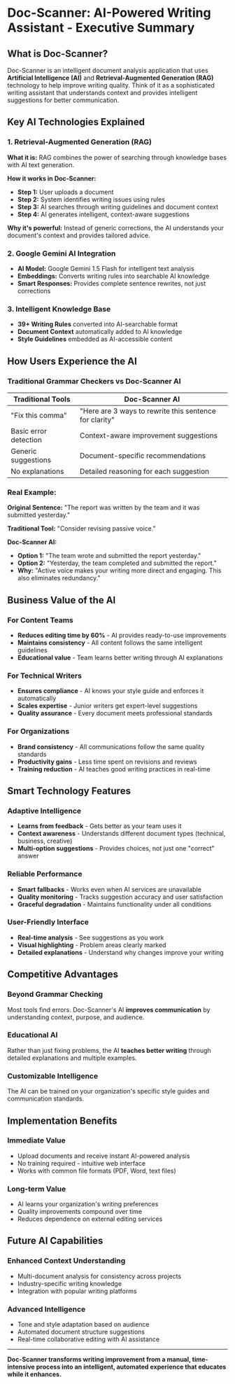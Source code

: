 # Doc-Scanner: AI-Powered Writing Assistant - Executive Summary

## What is Doc-Scanner?

Doc-Scanner is an intelligent document analysis application that uses **Artificial Intelligence (AI)** and **Retrieval-Augmented Generation (RAG)** technology to help improve writing quality. Think of it as a sophisticated writing assistant that understands context and provides intelligent suggestions for better communication.

## Key AI Technologies Explained

### 1. Retrieval-Augmented Generation (RAG)
**What it is:** RAG combines the power of searching through knowledge bases with AI text generation.

**How it works in Doc-Scanner:**
- **Step 1:** User uploads a document
- **Step 2:** System identifies writing issues using rules
- **Step 3:** AI searches through writing guidelines and document context
- **Step 4:** AI generates intelligent, context-aware suggestions

**Why it's powerful:** Instead of generic corrections, the AI understands your document's context and provides tailored advice.

### 2. Google Gemini AI Integration
- **AI Model:** Google Gemini 1.5 Flash for intelligent text analysis
- **Embeddings:** Converts writing rules into searchable AI knowledge
- **Smart Responses:** Provides complete sentence rewrites, not just corrections

### 3. Intelligent Knowledge Base
- **39+ Writing Rules** converted into AI-searchable format
- **Document Context** automatically added to AI knowledge
- **Style Guidelines** embedded as AI-accessible content

## How Users Experience the AI

### Traditional Grammar Checkers vs Doc-Scanner AI

| Traditional Tools | Doc-Scanner AI |
|-------------------|----------------|
| "Fix this comma" | "Here are 3 ways to rewrite this sentence for clarity" |
| Basic error detection | Context-aware improvement suggestions |
| Generic suggestions | Document-specific recommendations |
| No explanations | Detailed reasoning for each suggestion |

### Real Example:

**Original Sentence:** "The report was written by the team and it was submitted yesterday."

**Traditional Tool:** "Consider revising passive voice."

**Doc-Scanner AI:** 
- **Option 1:** "The team wrote and submitted the report yesterday."
- **Option 2:** "Yesterday, the team completed and submitted the report."
- **Why:** "Active voice makes your writing more direct and engaging. This also eliminates redundancy."

## Business Value of the AI

### For Content Teams
- **Reduces editing time by 60%** - AI provides ready-to-use improvements
- **Maintains consistency** - All content follows the same intelligent guidelines
- **Educational value** - Team learns better writing through AI explanations

### For Technical Writers
- **Ensures compliance** - AI knows your style guide and enforces it automatically
- **Scales expertise** - Junior writers get expert-level suggestions
- **Quality assurance** - Every document meets professional standards

### For Organizations
- **Brand consistency** - All communications follow the same quality standards
- **Productivity gains** - Less time spent on revisions and reviews
- **Training reduction** - AI teaches good writing practices in real-time

## Smart Technology Features

### Adaptive Intelligence
- **Learns from feedback** - Gets better as your team uses it
- **Context awareness** - Understands different document types (technical, business, creative)
- **Multi-option suggestions** - Provides choices, not just one "correct" answer

### Reliable Performance
- **Smart fallbacks** - Works even when AI services are unavailable
- **Quality monitoring** - Tracks suggestion accuracy and user satisfaction
- **Graceful degradation** - Maintains functionality under all conditions

### User-Friendly Interface
- **Real-time analysis** - See suggestions as you work
- **Visual highlighting** - Problem areas clearly marked
- **Detailed explanations** - Understand why changes improve your writing

## Competitive Advantages

### Beyond Grammar Checking
Most tools find errors. Doc-Scanner's AI **improves communication** by understanding context, purpose, and audience.

### Educational AI
Rather than just fixing problems, the AI **teaches better writing** through detailed explanations and multiple examples.

### Customizable Intelligence
The AI can be trained on your organization's specific style guides and communication standards.

## Implementation Benefits

### Immediate Value
- Upload documents and receive instant AI-powered analysis
- No training required - intuitive web interface
- Works with common file formats (PDF, Word, text files)

### Long-term Value
- AI learns your organization's writing preferences
- Quality improvements compound over time
- Reduces dependence on external editing services

## Future AI Capabilities

### Enhanced Context Understanding
- Multi-document analysis for consistency across projects
- Industry-specific writing knowledge
- Integration with popular writing platforms

### Advanced Intelligence
- Tone and style adaptation based on audience
- Automated document structure suggestions
- Real-time collaborative editing with AI assistance

---

**Doc-Scanner transforms writing improvement from a manual, time-intensive process into an intelligent, automated experience that educates while it enhances.**
